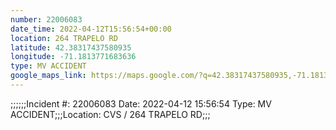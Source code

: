 ```yaml
---
number: 22006083
date_time: 2022-04-12T15:56:54+00:00
location: 264 TRAPELO RD
latitude: 42.38317437580935
longitude: -71.1813771683636
type: MV ACCIDENT
google_maps_link: https://maps.google.com/?q=42.38317437580935,-71.1813771683636
---
```


;;;;;;Incident #: 22006083   Date: 2022-04-12 15:56:54    Type: MV ACCIDENT;;;Location: CVS / 264 TRAPELO RD;;;
